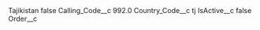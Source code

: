 <?xml version="1.0" encoding="UTF-8"?>
<CustomMetadata xmlns="http://soap.sforce.com/2006/04/metadata" xmlns:xsi="http://www.w3.org/2001/XMLSchema-instance" xmlns:xsd="http://www.w3.org/2001/XMLSchema">
    <label>Tajikistan</label>
    <protected>false</protected>
    <values>
        <field>Calling_Code__c</field>
        <value xsi:type="xsd:double">992.0</value>
    </values>
    <values>
        <field>Country_Code__c</field>
        <value xsi:type="xsd:string">tj</value>
    </values>
    <values>
        <field>IsActive__c</field>
        <value xsi:type="xsd:boolean">false</value>
    </values>
    <values>
        <field>Order__c</field>
        <value xsi:nil="true"/>
    </values>
</CustomMetadata>
